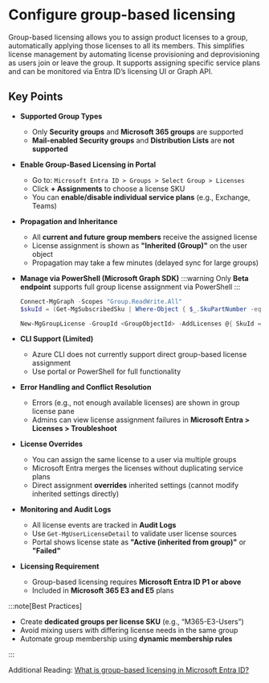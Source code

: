 # Configure group-based licensing

Group-based licensing allows you to assign product licenses to a group, automatically applying those licenses to all its members. This simplifies license management by automating license provisioning and deprovisioning as users join or leave the group. It supports assigning specific service plans and can be monitored via Entra ID’s licensing UI or Graph API.

## Key Points

- **Supported Group Types**
  - Only **Security groups** and **Microsoft 365 groups** are supported
  - **Mail-enabled Security groups** and **Distribution Lists** are **not supported**
- **Enable Group-Based Licensing in Portal**
  - Go to: `Microsoft Entra ID > Groups > Select Group > Licenses`
  - Click **+ Assignments** to choose a license SKU
  - You can **enable/disable individual service plans** (e.g., Exchange, Teams)
- **Propagation and Inheritance**
  - All **current and future group members** receive the assigned license
  - License assignment is shown as **"Inherited (Group)"** on the user object
  - Propagation may take a few minutes (delayed sync for large groups)
- **Manage via PowerShell (Microsoft Graph SDK)**
    :::warning
    Only **Beta endpoint** supports full group license assignment via PowerShell
    :::

    ```powershell title="PowerShell"
    Connect-MgGraph -Scopes "Group.ReadWrite.All"
    $skuId = (Get-MgSubscribedSku | Where-Object { $_.SkuPartNumber -eq "ENTERPRISEPACK" }).SkuId

    New-MgGroupLicense -GroupId <GroupObjectId> -AddLicenses @{ SkuId = $skuId } -RemoveLicenses @()
    ```

- **CLI Support (Limited)**
  - Azure CLI does not currently support direct group-based license assignment
  - Use portal or PowerShell for full functionality
- **Error Handling and Conflict Resolution**
  - Errors (e.g., not enough available licenses) are shown in group license pane
  - Admins can view license assignment failures in **Microsoft Entra > Licenses > Troubleshoot**
- **License Overrides**
  - You can assign the same license to a user via multiple groups
  - Microsoft Entra merges the licenses without duplicating service plans
  - Direct assignment **overrides** inherited settings (cannot modify inherited settings directly)
- **Monitoring and Audit Logs**
  - All license events are tracked in **Audit Logs**
  - Use `Get-MgUserLicenseDetail` to validate user license sources
  - Portal shows license state as **"Active (inherited from group)"** or **"Failed"**
- **Licensing Requirement**
  - Group-based licensing requires **Microsoft Entra ID P1 or above**
  - Included in **Microsoft 365 E3 and E5** plans

:::note[Best Practices]

- Create **dedicated groups per license SKU** (e.g., “M365-E3-Users”)
- Avoid mixing users with differing license needs in the same group
- Automate group membership using **dynamic membership rules**

:::

Additional Reading: [What is group-based licensing in Microsoft Entra ID?](https://learn.microsoft.com/en-us/entra/fundamentals/concept-group-based-licensing)
